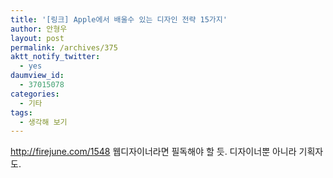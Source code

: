 ```yaml
---
title: '[링크] Apple에서 배울수 있는 디자인 전략 15가지'
author: 안형우
layout: post
permalink: /archives/375
aktt_notify_twitter:
  - yes
daumview_id:
  - 37015078
categories:
  - 기타
tags:
  - 생각해 보기
---
```

<a href="http://firejune.com/1548" target="_blank">http://firejune.com/1548</a>&nbsp;웹디자이너라면 필독해야 할 듯. 디자이너뿐 아니라 기획자도.